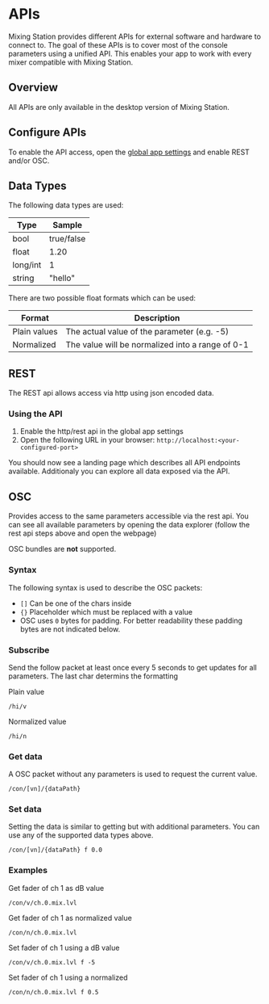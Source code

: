 # APIs
Mixing Station provides different APIs for external software and hardware to connect to.
The goal of these APIs is to cover most of the console parameters using a unified API.
This enables your app to work with every mixer compatible with Mixing Station.

## Overview
All APIs are only available in the desktop version of Mixing Station.

## Configure APIs
To enable the API access, open the [global app settings](../settings/global.md) and enable REST and/or OSC.

## Data Types
The following data types are used:

| Type | Sample |
| --- | --- |
| bool | true/false |
| float | 1.20 |
| long/int | 1 |
| string | "hello" |



There are two possible float formats which can be used:

| Format | Description | 
| --- | --- |
| Plain values | The actual value of the parameter (e.g. -5) |
| Normalized | The value will be normalized into a range of 0-1 |


## REST
The REST api allows access via http using json encoded data.

### Using the API

1. Enable the http/rest api in the global app settings
2. Open the following URL in your browser: `http://localhost:<your-configured-port>`

You should now see a landing page which describes all API endpoints available.
Additionaly you can explore all data exposed via the API.


## OSC
Provides access to the same parameters accessible via the rest api.
You can see all available parameters by opening the data explorer (follow the rest api steps above and open the webpage)

OSC bundles are **not** supported.


### Syntax
The following syntax is used to describe the OSC packets:

- `[]` Can be one of the chars inside
- `{}` Placeholder which must be replaced with a value
- OSC uses `0` bytes for padding. For better readability these padding bytes are not indicated below.

### Subscribe
Send the follow packet at least once every 5 seconds to get updates for all parameters.
The last char determins the formatting

Plain value
```
/hi/v
```

Normalized value
```
/hi/n
```

### Get data
A OSC packet without any parameters is used to request the current value.
```
/con/[vn]/{dataPath}
```

### Set data
Setting the data is similar to getting but with additional parameters.
You can use any of the supported data types above.

```
/con/[vn]/{dataPath} f 0.0
```


### Examples
Get fader of ch 1 as dB value
```
/con/v/ch.0.mix.lvl
```

Get fader of ch 1 as normalized value
```
/con/n/ch.0.mix.lvl
```

Set fader of ch 1 using a dB value
```
/con/v/ch.0.mix.lvl f -5
```

Set fader of ch 1 using a normalized
```
/con/n/ch.0.mix.lvl f 0.5
```